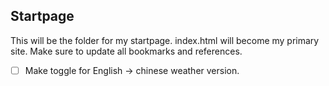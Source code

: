 ## Startpage
This will be the folder for my startpage. index.html will become my primary site.
Make sure to update all bookmarks and references.

- [ ] Make toggle for English -> chinese weather version.
